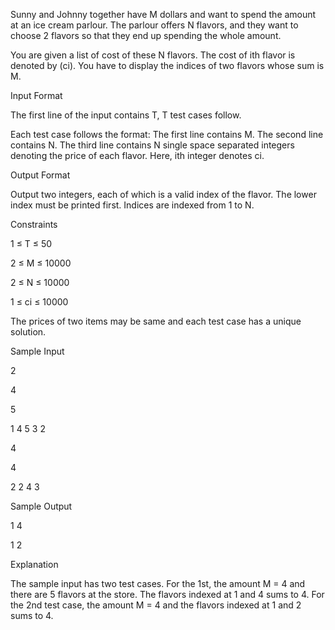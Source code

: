 Sunny and Johnny together have M dollars and want to spend the amount at an ice cream parlour. The parlour offers N flavors, and they want to choose 2 flavors so that they end up spending the whole amount.

You are given a list of cost of these N flavors. The cost of ith flavor is denoted by (ci). You have to display the indices of two flavors whose sum is M.

Input Format

The first line of the input contains T, T test cases follow. 

Each test case follows the format: The first line contains M. The second line contains N. The third line contains N single space separated integers denoting the price of each flavor. Here, ith integer denotes ci.

Output Format

Output two integers, each of which is a valid index of the flavor. The lower index must be printed first. Indices are indexed from 1 to N.

Constraints

1 ≤ T ≤ 50 

2 ≤ M ≤ 10000 

2 ≤ N ≤ 10000 

1 ≤ ci ≤ 10000 

The prices of two items may be same and each test case has a unique solution.

Sample Input

2

4

5

1 4 5 3 2

4

4

2 2 4 3

Sample Output

1 4

1 2

Explanation

The sample input has two test cases. For the 1st, the amount M = 4 and there are 5 flavors at the store. The flavors indexed at 1 and 4 sums to 4. For the 2nd test case, the amount M = 4 and the flavors indexed at 1 and 2 sums to 4.

    
